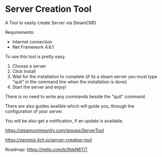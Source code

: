 # Server Creation Tool
A Tool to easily create Server via SteamCMD

Requirements:
- Internet connection
- Net Framework 4.6.1

To use this tool is pretty easy.

1. Choose a server
2. Click Install
3. Wait for the installation to complete (if its a steam server you must type "quit" in the command line when the installation is done)
4. Start the server and enjoy!

There is no need to write any commands beside the "quit" command.

There are also guides avalible which will guide you, through the configuration of your server.

You will be also get a notification, if an update is available.

https://steamcommunity.com/groups/ServerTool

https://zeromix.itch.io/server-creation-tool

Roadmap:
https://trello.com/b/9dsN6TIT
